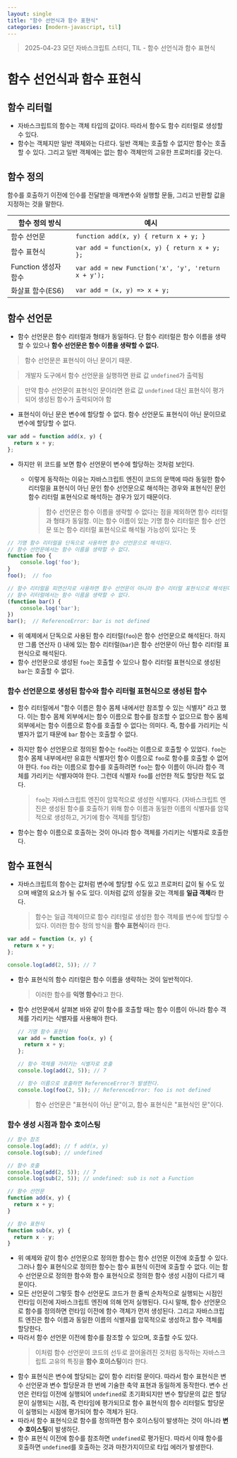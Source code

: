 ```yaml
---
layout: single
title: "함수 선언식과 함수 표현식"
categories: [modern-javascript, til]
---
```


> 2025-04-23 모던 자바스크립트 스터디, TIL - 함수 선언식과 함수 표현식

# 함수 선언식과 함수 표현식

## 함수 리터럴

- 자바스크립트의 함수는 객체 타입의 값이다. 따라서 함수도 함수 리터럴로 생성할 수 있다.
- 함수는 객체지만 일반 객체와는 다르다. 일반 객체는 호출할 수 없지만 함수는 호출할 수 있다. 그리고 일반 객체에는 없는 함수 객체만의 고유한 프로퍼티를 갖는다.

## 함수 정의

함수를 호출하기 이전에 인수를 전달받을 매개변수와 실행할 문들, 그리고 반환할 값을 지정하는 것을 말한다.

| 함수 정의 방식       | 예시                                                |
| -------------------- | --------------------------------------------------- |
| 함수 선언문          | `function add(x, y) { return x + y; }`              |
| 함수 표현식          | `var add = function(x, y) { return x + y; };`       |
| Function 생성자 함수 | `var add = new Function('x', 'y', 'return x + y');` |
| 화살표 함수(ES6)     | `var add = (x, y) => x + y;`                        |

## 함수 선언문

- 함수 선언문은 함수 리터럴과 형태가 동일하다. 단 함수 리터럴은 함수 이름을 생략할 수 있으나 **함수 선언문은 함수 이름을 생략할 수 없다.**

> 함수 선언문은 표현식이 아닌 문이기 때문.

> 개발자 도구에서 함수 선언문을 실행하면 완료 값 `undefined`가 출력됨

> 만약 함수 선언문이 표현식인 문이라면 완료 값 `undefined` 대신 표현식이 평가되어 생성된 함수가 출력되어야 함

- 표현식이 아닌 문은 변수에 할당할 수 없다. 함수 선언문도 표현식이 아닌 문이므로 변수에 할당할 수 없다.

```js
var add = function add(x, y) {
  return x + y;
};
```

- 하지만 위 코드를 보면 함수 선언문이 변수에 할당하는 것처럼 보인다.

  - 이렇게 동작하는 이유는 자바스크립트 엔진이 코드의 문맥에 따라 동일한 함수 리터럴을 표현식이 아닌 문인 함수 선언문으로 해석하는 경우와 표현식인 문인 함수 리터럴 표현식으로 해석하는 경우가 있기 때문이다.

    > 함수 선언문은 함수 이름을 생략할 수 없다는 점을 제외하면 함수 리터럴과 형태가 동일함. 이는 함수 이름이 있는 기명 함수 리터럴은 함수 선언문 또는 함수 리터럴 표현식으로 해석될 가능성이 있다는 뜻

```js
// 기명 함수 리터럴을 단독으로 사용하면 함수 선언문으로 해석된다.
// 함수 선언문에서는 함수 이름을 생략할 수 없다.
function foo {
    console.log('foo');
}
foo();  // foo

// 함수 리터럴을 피연산자로 사용하면 함수 선언문이 아니라 함수 리터럴 표현식으로 해석된다.
// 함수 리터럴에서는 함수 이름을 생략할 수 없다.
(function bar() {
    console.log('bar');
})
bar();  // ReferenceError: bar is not defined
```

- 위 예제에서 단독으로 사용된 함수 리터럴(`foo`)은 함수 선언문으로 해석된다. 하지만 그룹 연산자 () 내에 있는 함수 리터럴(`bar`)은 함수 선언문이 아닌 함수 리터럴 표현식으로 해석된다.
- 함수 선언문으로 생성된 `foo`는 호출할 수 있으나 함수 리터럴 표현식으로 생성된 `bar`는 호출할 수 없다.

### 함수 선언문으로 생성된 함수와 함수 리터럴 표현식으로 생성된 함수

- 함수 리터럴에서 "함수 이름은 함수 몸체 내에서만 참조할 수 있는 식별자" 라고 했다. 이는 함수 몸체 외부에서는 함수 이름으로 함수를 참조할 수 없으므로 함수 몸체 외부에서는 함수 이름으로 함수를 호출할 수 없다는 의미다. 즉, 함수를 가리키는 식별자가 없기 때문에 `bar` 함수는 호출할 수 없다.
- 하지만 함수 선언문으로 정의된 함수는 `foo`라는 이름으로 호출할 수 있었다. `foo`는 함수 몸체 내부에서만 유효한 식별자인 함수 이름으로 `foo`로 함수를 호출할 수 없어야 한다. `foo` 라는 이름으로 함수를 호출하려면 `foo`는 함수 이름이 아니라 함수 객체를 가리키는 식별자여야 한다. 그런데 식별자 `foo`를 선언한 적도 할당한 적도 없다.

  > `foo`는 자바스크립트 엔진이 암묵적으로 생성한 식별자다. (자바스크립트 엔진은 생성된 함수를 호출하기 위해 함수 이름과 동일한 이름의 식별자를 암묵적으로 생성하고, 거기에 함수 객체를 할당함)

- 함수는 함수 이름으로 호출하는 것이 아니라 함수 객체를 가리키는 식별자로 호출한다.

## 함수 표현식

- 자바스크립트의 함수는 값처럼 변수에 할당할 수도 있고 프로퍼티 값이 될 수도 있으며 배열의 요소가 될 수도 있다. 이처럼 값의 성질을 갖는 객체를 **일급 객체**라 한다.

  > 함수는 일급 객체이므로 함수 리터럴로 생성한 함수 객체를 변수에 할당할 수 있다. 이러한 함수 정의 방식을 **함수 표현식**이라 한다.

```js
var add = function (x, y) {
  return x + y;
};

console.log(add(2, 5)); // 7
```

- 함수 표현식의 함수 리터럴은 함수 이름을 생략하는 것이 일반적이다.

  > 이러한 함수를 **익명 함수**라고 한다.

- 함수 선언문에서 살펴본 바와 같이 함수를 호출할 때는 함수 이름이 아니라 함수 객체를 가리키는 식별자를 사용해야 한다.

  ```js
  // 기명 함수 표현식
  var add = function foo(x, y) {
    return x + y;
  };

  // 함수 객체를 가리키는 식별자로 호출
  console.log(add(2, 5)); // 7

  // 함수 이름으로 호출하면 ReferenceError가 발생한다.
  console.log(foo(2, 5)); // ReferenceError: foo is not defined
  ```

  > 함수 선언문은 "표현식이 아닌 문"이고, 함수 표현식은 "표현식인 문"이다.

### 함수 생성 시점과 함수 호이스팅

```js
// 함수 참조
console.log(add); // f add(x, y)
console.log(sub); // undefined

// 함수 호출
console.log(add(2, 5)); // 7
console.log(sub(2, 5)); // undefined: sub is not a Function

// 함수 선언문
function add(x, y) {
  return x + y;
}

// 함수 표현식
function sub(x, y) {
  return x - y;
}
```

- 위 예제와 같이 함수 선언문으로 정의한 함수는 함수 선언문 이전에 호출할 수 있다. 그러나 함수 표현식으로 정의한 함수는 함수 표현식 이전에 호출할 수 없다. 이는 함수 선언문으로 정의한 함수와 함수 표현식으로 정의한 함수 생성 시점이 다르기 때문이다.
- 모든 선언문이 그렇듯 함수 선언문도 코드가 한 줄씩 순차적으로 실행되는 시점인 런타임 이전에 자바스크립트 엔진에 의해 먼저 실행된다. 다시 말해, 함수 선언문으로 함수를 정의하면 런타임 이전에 함수 객체가 먼저 생성된다. 그리고 자바스크립트 엔진은 함수 이름과 동일한 이름의 식별자를 암묵적으로 생성하고 함수 객체를 할당한다.
- 따라서 함수 선언문 이전에 함수를 참조할 수 있으며, 호출할 수도 있다.
  > 이처럼 함수 선언문이 코드의 선두로 끌어올려진 것처럼 동작하는 자바스크립트 고유의 특징을 **함수 호이스팅**이라 한다.
- 함수 표현식은 변수에 할당되는 값이 함수 리터럴 문이다. 따라서 함수 표현식은 변수 선언문과 변수 할당문과 한 번에 기술한 축약 표현과 동일하게 동작한다. 변수 선언은 런타임 이전에 실행되어 `undefined`로 초기화되지만 변수 할당문의 값은 할당문이 실행되는 시점, 즉 런타임에 평가되므로 함수 표현식의 함수 리터럴도 할당문이 실행되는 시점에 평가되어 함수 객체가 된다.
- 따라서 함수 표현식으로 함수를 정의하면 함수 호이스팅이 발생하는 것이 아니라 **변수 호이스팅**이 발생하단.
- 함수 표현식 이전에 함수를 참조하면 `undefined`로 평가된다. 따라서 이때 함수를 호출하면 `undefined`를 호출하는 것과 마찬가지이므로 타입 에러가 발생한다.
